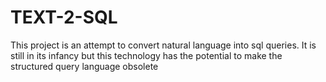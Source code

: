 # TEXT-2-SQL
This project is an attempt to convert natural language into sql queries. 
It is still in its infancy but this technology has the potential to make the structured query language obsolete
